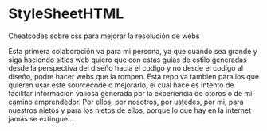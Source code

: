# StyleSheetHTML
Cheatcodes sobre css para mejorar la resolución de webs 

Esta primera colaboración va para mi persona, ya que cuando sea grande y siga haciendo sitios web quiero que con estas
guias de estilo generadas desde la perspectiva del diseño hacia el codigo y no desde el codigo al diseño, podre hacer webs que
la rompen. Esta repo va tambien para los que quieren usar este sourcecode o mejorarlo, el cual hace es intento de facilitar
informacion valiosa generada por la experiencia de otoros o de mi camino emprendedor. 
Por ellos, por nosotros, por ustedes, por mi, para nuestros nietos y para los nietos de ellos, porque lo que hay en la internet
jamás se extingue…
